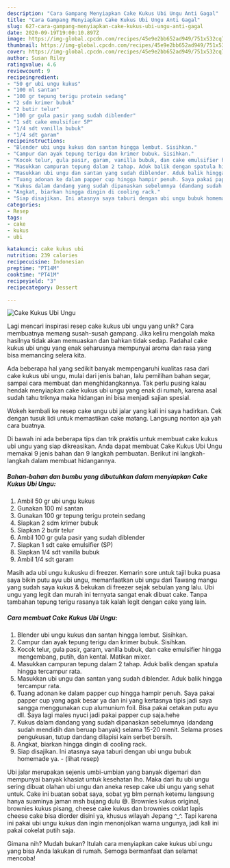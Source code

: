 ```yaml
---
description: "Cara Gampang Menyiapkan Cake Kukus Ubi Ungu Anti Gagal"
title: "Cara Gampang Menyiapkan Cake Kukus Ubi Ungu Anti Gagal"
slug: 627-cara-gampang-menyiapkan-cake-kukus-ubi-ungu-anti-gagal
date: 2020-09-19T19:00:10.897Z
image: https://img-global.cpcdn.com/recipes/45e9e2bb652ad949/751x532cq70/cake-kukus-ubi-ungu-foto-resep-utama.jpg
thumbnail: https://img-global.cpcdn.com/recipes/45e9e2bb652ad949/751x532cq70/cake-kukus-ubi-ungu-foto-resep-utama.jpg
cover: https://img-global.cpcdn.com/recipes/45e9e2bb652ad949/751x532cq70/cake-kukus-ubi-ungu-foto-resep-utama.jpg
author: Susan Riley
ratingvalue: 4.6
reviewcount: 9
recipeingredient:
- "50 gr ubi ungu kukus"
- "100 ml santan"
- "100 gr tepung terigu protein sedang"
- "2 sdm krimer bubuk"
- "2 butir telur"
- "100 gr gula pasir yang sudah diblender"
- "1 sdt cake emulsifier SP"
- "1/4 sdt vanilla bubuk"
- "1/4 sdt garam"
recipeinstructions:
- "Blender ubi ungu kukus dan santan hingga lembut. Sisihkan."
- "Campur dan ayak tepung terigu dan krimer bubuk. Sisihkan."
- "Kocok telur, gula pasir, garam, vanilla bubuk, dan cake emulsifier hingga mengembang, putih, dan kental. Matikan mixer."
- "Masukkan campuran tepung dalam 2 tahap. Aduk balik dengan spatula hingga tercampur rata."
- "Masukkan ubi ungu dan santan yang sudah diblender. Aduk balik hingga tercampur rata."
- "Tuang adonan ke dalam papper cup hingga hampir penuh. Saya pakai papper cup yang agak besar ya dan ini yang kertasnya tipis jadi saya sangga menggunakan cup alumunium foil. Bisa pakai cetakan putu ayu dll. Saya lagi males nyuci jadi pakai papper cup saja.hehe"
- "Kukus dalam dandang yang sudah dipanaskan sebelumnya (dandang sudah mendidih dan beruap banyak) selama 15-20 menit. Selama proses pengukusan, tutup dandang dilapisi kain serbet bersih."
- "Angkat, biarkan hingga dingin di cooling rack."
- "Siap disajikan. Ini atasnya saya taburi dengan ubi ungu bubuk homemade ya.             (lihat resep)"
categories:
- Resep
tags:
- cake
- kukus
- ubi

katakunci: cake kukus ubi 
nutrition: 239 calories
recipecuisine: Indonesian
preptime: "PT14M"
cooktime: "PT41M"
recipeyield: "3"
recipecategory: Dessert

---
```



![Cake Kukus Ubi Ungu](https://img-global.cpcdn.com/recipes/45e9e2bb652ad949/751x532cq70/cake-kukus-ubi-ungu-foto-resep-utama.jpg)

Lagi mencari inspirasi resep cake kukus ubi ungu yang unik? Cara membuatnya memang susah-susah gampang. Jika keliru mengolah maka hasilnya tidak akan memuaskan dan bahkan tidak sedap. Padahal cake kukus ubi ungu yang enak seharusnya mempunyai aroma dan rasa yang bisa memancing selera kita.

Ada beberapa hal yang sedikit banyak mempengaruhi kualitas rasa dari cake kukus ubi ungu, mulai dari jenis bahan, lalu pemilihan bahan segar, sampai cara membuat dan menghidangkannya. Tak perlu pusing kalau hendak menyiapkan cake kukus ubi ungu yang enak di rumah, karena asal sudah tahu triknya maka hidangan ini bisa menjadi sajian spesial.

Wokeh kembali ke resep cake ungu ubi jalar yang kali ini saya hadirkan. Cek dengan tusuk lidi untuk memastikan cake matang. Langsung nonton aja yah cara buatnya.


Di bawah ini ada beberapa tips dan trik praktis untuk membuat cake kukus ubi ungu yang siap dikreasikan. Anda dapat membuat Cake Kukus Ubi Ungu memakai 9 jenis bahan dan 9 langkah pembuatan. Berikut ini langkah-langkah dalam membuat hidangannya.

<!--inarticleads1-->

##### Bahan-bahan dan bumbu yang dibutuhkan dalam menyiapkan Cake Kukus Ubi Ungu:

1. Ambil 50 gr ubi ungu kukus
1. Gunakan 100 ml santan
1. Gunakan 100 gr tepung terigu protein sedang
1. Siapkan 2 sdm krimer bubuk
1. Siapkan 2 butir telur
1. Ambil 100 gr gula pasir yang sudah diblender
1. Siapkan 1 sdt cake emulsifier (SP)
1. Siapkan 1/4 sdt vanilla bubuk
1. Ambil 1/4 sdt garam


Masih ada ubi ungu kukusku di freezer. Kemarin sore untuk tajil buka puasa saya bikin putu ayu ubi ungu, memanfaatkan ubi ungu dari Tawang mangu yang sudah saya kukus &amp; bekukan di freezer sejak sebulan yang lalu. Ubi ungu yang legit dan murah ini ternyata sangat enak dibuat cake. Tanpa tambahan tepung terigu rasanya tak kalah legit dengan cake yang lain. 

<!--inarticleads2-->

##### Cara membuat Cake Kukus Ubi Ungu:

1. Blender ubi ungu kukus dan santan hingga lembut. Sisihkan.
1. Campur dan ayak tepung terigu dan krimer bubuk. Sisihkan.
1. Kocok telur, gula pasir, garam, vanilla bubuk, dan cake emulsifier hingga mengembang, putih, dan kental. Matikan mixer.
1. Masukkan campuran tepung dalam 2 tahap. Aduk balik dengan spatula hingga tercampur rata.
1. Masukkan ubi ungu dan santan yang sudah diblender. Aduk balik hingga tercampur rata.
1. Tuang adonan ke dalam papper cup hingga hampir penuh. Saya pakai papper cup yang agak besar ya dan ini yang kertasnya tipis jadi saya sangga menggunakan cup alumunium foil. Bisa pakai cetakan putu ayu dll. Saya lagi males nyuci jadi pakai papper cup saja.hehe
1. Kukus dalam dandang yang sudah dipanaskan sebelumnya (dandang sudah mendidih dan beruap banyak) selama 15-20 menit. Selama proses pengukusan, tutup dandang dilapisi kain serbet bersih.
1. Angkat, biarkan hingga dingin di cooling rack.
1. Siap disajikan. Ini atasnya saya taburi dengan ubi ungu bubuk homemade ya. -             (lihat resep)


Ubi jalar merupakan sejenis umbi-umbian yang banyak digemari dan mempunyai banyak khasiat untuk kesehatan lho. Maka dari itu ubi ungu sering dibuat olahan ubi ungu dan aneka resep cake ubi ungu yang sehat untuk. Cake ini buatan sobat saya, sobat yg blm pernah ketemu langsung hanya suaminya jaman msh bujang dulu 😅. Brownies kukus original, brownies kukus pisang, cheese cake kukus dan brownies coklat lapis cheese cake bisa diorder disini ya, khusus wilayah Jepang ^_^. Tapi karena ini pakai ubi ungu kukus dan ingin menonjolkan warna ungunya, jadi kali ini pakai cokelat putih saja. 

Gimana nih? Mudah bukan? Itulah cara menyiapkan cake kukus ubi ungu yang bisa Anda lakukan di rumah. Semoga bermanfaat dan selamat mencoba!
